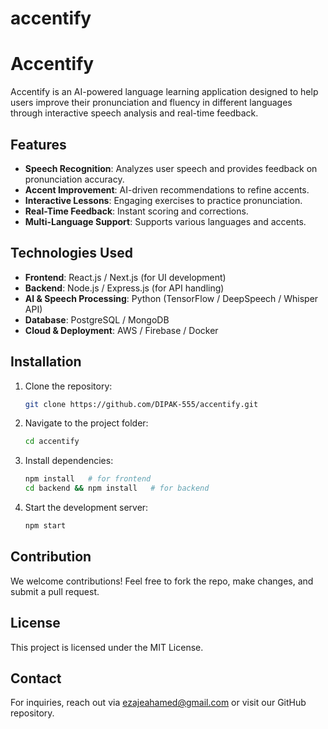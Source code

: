 # accentify


# Accentify

Accentify is an AI-powered language learning application designed to help users improve their pronunciation and fluency in different languages through interactive speech analysis and real-time feedback.

## Features

- **Speech Recognition**: Analyzes user speech and provides feedback on pronunciation accuracy.
- **Accent Improvement**: AI-driven recommendations to refine accents.
- **Interactive Lessons**: Engaging exercises to practice pronunciation.
- **Real-Time Feedback**: Instant scoring and corrections.
- **Multi-Language Support**: Supports various languages and accents.

## Technologies Used

- **Frontend**: React.js / Next.js (for UI development)
- **Backend**: Node.js / Express.js (for API handling)
- **AI & Speech Processing**: Python (TensorFlow / DeepSpeech / Whisper API)
- **Database**: PostgreSQL / MongoDB
- **Cloud & Deployment**: AWS / Firebase / Docker

## Installation

1. Clone the repository:
   ```sh
   git clone https://github.com/DIPAK-555/accentify.git
   ```
2. Navigate to the project folder:
   ```sh
   cd accentify
   ```
3. Install dependencies:
   ```sh
   npm install   # for frontend
   cd backend && npm install   # for backend
   ```
4. Start the development server:
   ```sh
   npm start
   ```

## Contribution

We welcome contributions! Feel free to fork the repo, make changes, and submit a pull request.

## License

This project is licensed under the MIT License.

## Contact

For inquiries, reach out via ezajeahamed@gmail.com or visit our GitHub repository.

